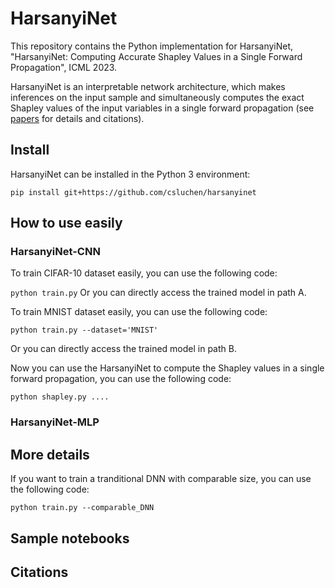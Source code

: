 # HarsanyiNet
This repository contains the Python implementation for HarsanyiNet, "HarsanyiNet: Computing Accurate Shapley Values in a Single Forward Propagation", ICML 2023.

HarsanyiNet is an interpretable network architecture, which makes inferences on the input sample and simultaneously computes the exact Shapley values of the input variables in a single forward propagation (see [papers]() for details and citations).

## Install
HarsanyiNet can be installed in the Python 3 environment:

`
pip install git+https://github.com/csluchen/harsanyinet
`



## How to use easily
### HarsanyiNet-CNN
To train CIFAR-10 dataset easily, you can use the following code:

`
python train.py
`
Or you can directly access the trained model in path A.

To train MNIST dataset easily, you can use the following code:

`python train.py --dataset='MNIST'`

Or you can directly access the trained model in path B.

Now you can use the HarsanyiNet to compute the Shapley values in a single forward propagation, you can use the following code:

`
python shapley.py ....
`





### HarsanyiNet-MLP



## More details
If you want to train a tranditional DNN with comparable size, you can use the following code:

`
python train.py --comparable_DNN
`




## Sample notebooks




## Citations
